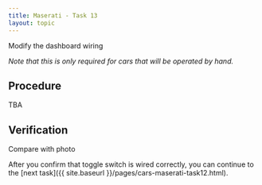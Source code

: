 ```yaml
---
title: Maserati - Task 13
layout: topic
---
```


Modify the dashboard wiring

_Note that this is only required for cars that will be operated by hand._

## Procedure

TBA

## Verification

Compare with photo

After you confirm that toggle switch is wired correctly, you can continue to the [next task]({{ site.baseurl }}/pages/cars-maserati-task12.html).
